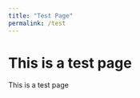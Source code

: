 ```yaml
---
title: "Test Page"
permalink: /test
---
```


# This is a test page

This is a ﻿‌​​‌​​​⁠‌‌​‌​​‌⁠‌​​​​‌⁠‌​​​​​⁠‌​​‌​​​⁠‌‌​‌‌‌‌⁠‌‌‌​‌‌‌⁠‌​​​​​⁠‌‌​​​​‌⁠‌‌‌​​‌​⁠‌‌​​‌​‌⁠‌​​​​​⁠‌‌‌‌​​‌⁠‌‌​‌‌‌‌⁠‌‌‌​‌​‌⁠‌​​​​​⁠‌‌​​‌​​⁠‌‌​‌‌‌‌⁠‌‌​‌​​‌⁠‌‌​‌‌‌​⁠‌‌​​‌‌‌⁠‌‌‌‌‌‌﻿test page
